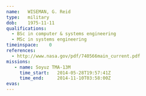 ```yaml
---
name:	WISEMAN, G. Reid
type:	military
dob:	1975-11-11
qualifications:
  - BSc in computer & systems engineering
  - MSc in systems engineering
timeinspace:	0
references:
  - http://www.nasa.gov/pdf/740566main_current.pdf
missions:
   - name: Soyuz TMA-13M
     time_start:   2014-05-28T19:57:41Z
     time_end:     2014-11-10T03:58:00Z
evas:
---
```

